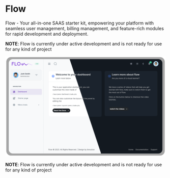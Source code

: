 # Flow

Flow - Your all-in-one SAAS starter kit, empowering your platform with seamless user management, billing management, and feature-rich modules for rapid development and deployment.

**NOTE**: Flow is currently under active development and is not ready for use for any kind of project

<img src="https://raw.githubusercontent.com/ibnsultan/flow/8bbb403b537ca99ff7a602e1dc6eab5802c8d6a1/storage/uploads/brand/banner.svg">

**NOTE**: Flow is currently under active development and is not ready for use for any kind of project